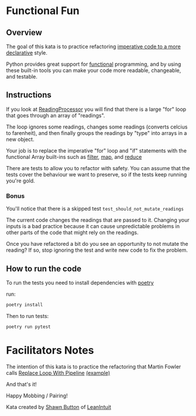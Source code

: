 # Functional Fun

## Overview
The goal of this kata is to practice refactoring [imperative code to a more declarative](https://dev.to/ruizb/declarative-vs-imperative-4a7l) style.

Python provides great support for [functional](https://medium.com/akava/functional-programming-in-python-e492f2ad1e37) programming, and by using
these built-in tools you can make your code more readable, changeable, and testable.

## Instructions

If you look at [ReadingProcessor](./kata_function_fun/reading_processor.py) you will find that there is a
large "for" loop that goes through an array of "readings".

The loop ignores some readings, changes some readings (converts celcius to farenheit),
and then finally groups the readings by "type" into arrays in a new object.

Your job is to replace the imperative "for" loop and "if" statements with the functional Array built-ins such as
[filter](https://developer.mozilla.org/en-US/docs/Web/JavaScript/Reference/Global_Objects/Array/filter),
[map](https://developer.mozilla.org/en-US/docs/Web/JavaScript/Reference/Global_Objects/Array/map), and
[reduce](https://developer.mozilla.org/en-US/docs/Web/JavaScript/Reference/Global_Objects/Array/reduce)

There are tests to allow you to refactor with safety. You can assume that the tests cover the behaviour we want to preserve, so if the tests keep running you're gold.

### Bonus
You'll notice that there is a skipped test `test_should_not_mutate_readings`

The current code changes the readings that are passed to it. Changing your inputs is a bad practice because it can cause unpredictable problems in other parts of the code that might rely on the readings.

Once you have refactored a bit do you see an opportunity to not mutate the reading? If so, stop ignoring the test and write new code to fix the problem.

## How to run the code

To run the tests you need to install dependencies with [poetry](https://python-poetry.org/)

run:
```bash
poetry install
```

Then to run tests:
```bash
poetry run pytest
```


# Facilitators Notes

The intention of this kata is to practice the refactoring that Martin Fowler calls [Replace Loop With Pipeline](https://refactoring.com/catalog/replaceLoopWithPipeline.html) [(example)](https://martinfowler.com/articles/refactoring-pipelines.html)



And that's it!

Happy Mobbing / Pairing!

Kata created by [Shawn Button](mailto:shawn@leanintuit.com) of [LeanIntuit](http://www.leanintuit.com)

